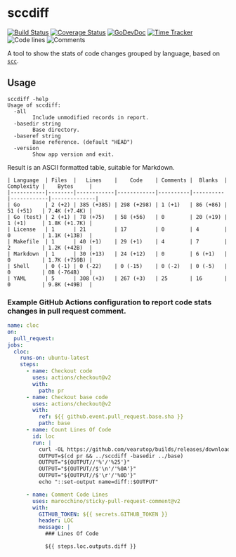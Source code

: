 # sccdiff

[![Build Status](https://github.com/vearutop/sccdiff/workflows/test-unit/badge.svg)](https://github.com/vearutop/sccdiff/actions?query=branch%3Amaster+workflow%3Atest-unit)
[![Coverage Status](https://codecov.io/gh/vearutop/sccdiff/branch/master/graph/badge.svg)](https://codecov.io/gh/vearutop/sccdiff)
[![GoDevDoc](https://img.shields.io/badge/dev-doc-00ADD8?logo=go)](https://pkg.go.dev/github.com/vearutop/sccdiff)
[![Time Tracker](https://wakatime.com/badge/github/vearutop/sccdiff.svg)](https://wakatime.com/badge/github/vearutop/sccdiff)
![Code lines](https://sloc.xyz/github/vearutop/sccdiff/?category=code)
![Comments](https://sloc.xyz/github/vearutop/sccdiff/?category=comments)


A tool to show the stats of code changes grouped by language, based on [`scc`](https://github.com/boyter/scc).

## Usage

```
sccdiff -help
Usage of sccdiff:
  -all
        Include unmodified records in report.
  -basedir string
        Base directory.
  -baseref string
        Base reference. (default "HEAD")
  -version
        Show app version and exit.
```

Result is an ASCII formatted table, suitable for Markdown.

```
| Language  | Files  |   Lines    |    Code    | Comments |  Blanks  | Complexity |    Bytes     |
|-----------|--------|------------|------------|----------|----------|------------|--------------|
| Go        | 2 (+2) | 385 (+385) | 298 (+298) | 1 (+1)   | 86 (+86) | 51 (+51)   | 7.4K (+7.4K) |
| Go (test) | 2 (+1) | 78 (+75)   | 58 (+56)   | 0        | 20 (+19) | 1 (+1)     | 1.8K (+1.7K) |
| License   | 1      | 21         | 17         | 0        | 4        | 0          | 1.1K (+13B)  |
| Makefile  | 1      | 40 (+1)    | 29 (+1)    | 4        | 7        | 2          | 1.2K (+42B)  |
| Markdown  | 1      | 30 (+13)   | 24 (+12)   | 0        | 6 (+1)   | 0          | 1.7K (+759B) |
| Shell     | 0 (-1) | 0 (-22)    | 0 (-15)    | 0 (-2)   | 0 (-5)   | 0          | 0B (-764B)   |
| YAML      | 5      | 308 (+3)   | 267 (+3)   | 25       | 16       | 0          | 9.8K (+49B)  |
```

### Example GitHub Actions configuration to report code stats changes in pull request comment.

```yaml
name: cloc
on:
  pull_request:
jobs:
  cloc:
    runs-on: ubuntu-latest
    steps:
      - name: Checkout code
        uses: actions/checkout@v2
        with:
          path: pr
      - name: Checkout base code
        uses: actions/checkout@v2
        with:
          ref: ${{ github.event.pull_request.base.sha }}
          path: base
      - name: Count Lines Of Code
        id: loc
        run: |
          curl -OL https://github.com/vearutop/builds/releases/download/sccdiff-v0/sccdiff && chmod +x sccdiff
          OUTPUT=$(cd pr && ../sccdiff -basedir ../base)
          OUTPUT="${OUTPUT//'%'/'%25'}"
          OUTPUT="${OUTPUT//$'\n'/'%0A'}"
          OUTPUT="${OUTPUT//$'\r'/'%0D'}"
          echo "::set-output name=diff::$OUTPUT"

      - name: Comment Code Lines
        uses: marocchino/sticky-pull-request-comment@v2
        with:
          GITHUB_TOKEN: ${{ secrets.GITHUB_TOKEN }}
          header: LOC
          message: |
            ### Lines Of Code

            ${{ steps.loc.outputs.diff }}

```